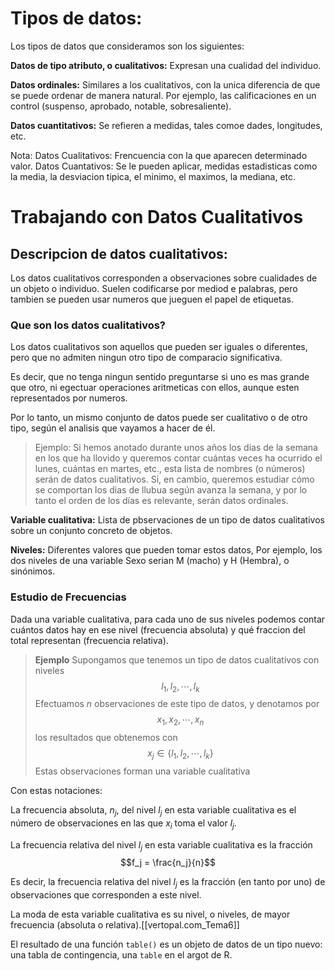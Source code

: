 # Tipos de datos:
Los tipos de datos que consideramos son los siguientes:

**Datos de tipo atributo, o cualitativos:** Expresan una cualidad del individuo.

**Datos ordinales:** Similares a los cualitativos, con la unica diferencia de que se puede ordenar de manera natural. Por ejemplo, las calificaciones en un control (suspenso, aprobado, notable, sobresaliente).

**Datos cuantitativos:** Se refieren a medidas, tales comoe dades, longitudes, etc.


  Nota: 
  Datos Cualitativos: Frencuencia con la que aparecen determinado valor.
  Datos Cuantativos: Se le pueden aplicar, medidas estadisticas como la media, la desviacion tipica, el minimo, el maximos, la mediana, etc.
  
# Trabajando con **Datos Cualitativos**

## Descripcion de datos cualitativos:
Los datos cualitativos corresponden a observaciones sobre cualidades de un objeto o individuo.
Suelen codificarse por mediod e palabras, pero tambien se pueden usar numeros que jueguen el papel de etiquetas.

### Que son los datos cualitativos?
Los datos cualitativos son aquellos que pueden ser iguales o diferentes, pero que no admiten ningun otro tipo de comparacio significativa.

Es decir, que no tenga ningun sentido preguntarse si uno es mas grande que otro, ni egectuar operaciones aritmeticas con ellos, aunque esten representados por numeros.

Por lo tanto, un mismo conjunto de datos puede ser cualitativo o de otro tipo, según el analisis que vayamos a hacer de él.

> Ejemplo:
> Si hemos anotado durante unos años los dias de la semana en los que ha llovido y queremos contar cuántas veces ha ocurrido el lunes, cuántas en martes, etc., esta lista de nombres (o números) serán de datos cualitativos. Si, en cambio, queremos estudiar cómo se comportan los dias de llubua según avanza la semana, y por lo tanto el orden de los días es relevante, serán datos ordinales.

**Variable cualitativa:** Lista de pbservaciones de un tipo de datos cualitativos sobre un conjunto concreto de objetos.

**Niveles:** Diferentes valores que pueden tomar estos datos, Por ejemplo, los dos niveles de una variable Sexo serian M (macho) y H (Hembra), o sinónimos.

### Estudio de Frecuencias
Dada una variable cualitativa, para cada uno de sus niveles podemos contar cuántos datos hay en ese nivel (frecuencia absoluta) y qué fraccion del total representan (frecuencia relativa).

> **Ejemplo**
>Supongamos que tenemos un tipo de datos cualitativos con niveles 
> $$l_1,l_2,\cdots,l_k$$ 
Efectuamos $n$ observaciones de este tipo de datos, y denotamos por 
> $$x_1,x_2,\cdots,x_n$$
los resultados que obtenemos con 
> $$x_j\in\{l_1, l_2,\cdots, l_k\}$$
Estas observaciones forman una variable cualitativa

Con estas notaciones:

La <l class="definition">frecuencia absoluta</l>, $n_j$, del nivel $l_j$ en esta variable cualitativa es el número de observaciones en las que $x_i$ toma el valor $l_j$.

La <l class="definition">frecuencia relativa</l> del nivel $l_j$ en esta variable cualitativa es la fracción 
$$f_j = \frac{n_j}{n}$$

Es decir, la frecuencia relativa del nivel $l_j$ es la fracción (en tanto por uno) de observaciones que corresponden a este nivel. 

La <l class="definition">moda</l> de esta variable cualitativa es su nivel, o niveles, de mayor frecuencia (absoluta o relativa).[[vertopal.com_Tema6]]

El resultado de una función `table()` es un objeto de datos de un tipo
nuevo: una tabla de contingencia, una `table` en el argot de R.
